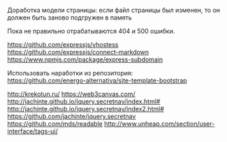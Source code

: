 
Доработка модели страницы: если файл страницы был изменен, то он должен быть заново подгружен в память

Пока не правильно отрабатываются 404 и 500 ошибки.


https://github.com/expressjs/vhostess
https://github.com/expressjs/connect-markdown
https://www.npmjs.com/package/express-subdomain

Использовать наработки из репозитория:  
https://github.com/energo-alternativa/site-template-bootstrap



http://krekotun.ru/
https://web3canvas.com/
http://jachinte.github.io/jquery.secretnav/index.html#
http://jachinte.github.io/jquery.secretnav/index2.html#
https://github.com/jachinte/jquery.secretnav
https://github.com/mds/readable
http://www.unheap.com/section/user-interface/tags-ui/